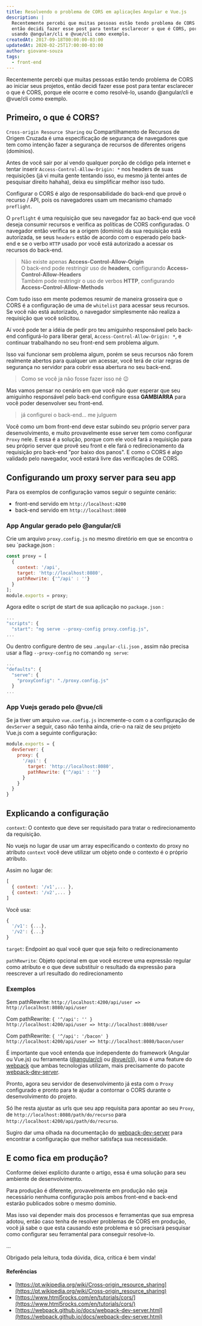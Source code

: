 ```yaml
---
title: Resolvendo o problema de CORS em aplicações Angular e Vue.js
description: | 
  Recentemente percebi que muitas pessoas estão tendo problema de CORS ao iniciar seus projetos, 
  então decidi fazer esse post para tentar esclarecer o que é CORS, porque ele ocorre e como resolvê-lo, 
  usando @angular/cli e @vue/cli como exemplo.
createdAt: 2017-09-18T00:00:00-03:00
updatedAt: 2020-02-25T17:00:00-03:00
author: giovane-souza
tags:
  - front-end
---
```

Recentemente percebi que muitas pessoas estão tendo problema de CORS ao iniciar seus projetos, 
então decidi fazer esse post para tentar esclarecer o que é CORS, porque ele ocorre e como resolvê-lo, 
usando @angular/cli e @vue/cli como exemplo.

## Primeiro, o que é CORS?
`Cross-origin Resource Sharing` ou Compartilhamento de Recursos de Origem Cruzada é uma especificação 
de segurança de navegadores que tem como intenção fazer a segurança de recursos de diferentes origens (domínios).

Antes de você sair por aí vendo qualquer porção de código pela internet e tentar inserir 
`Access-Control-Allow-Origin: *` nos headers de suas requisições 
(já vi muita gente tentando isso, eu mesmo já tentei antes de pesquisar direito hahaha), 
deixa eu simplificar melhor isso tudo.

Configurar o CORS é algo de responsabilidade do back-end que provê o recurso / API, 
pois os navegadores usam um mecanismo chamado `preflight`.

O `preflight` é uma requisição que seu navegador faz ao back-end que você deseja consumir 
recursos e verifica as políticas de CORS configuradas. 
O navegador então verifica se a origem (domínio) da sua requisição está autorizada, 
se seus `headers` estão de acordo com o esperado pelo back-end 
e se o verbo `HTTP` usado por você está autorizado a acessar os recursos do back-end.

> Não existe apenas **Access-Control-Allow-Origin**  
> O back-end pode restringir uso de **headers**, configurando **Access-Control-Allow-Headers**  
> Também pode restringir o uso de verbos **HTTP**, configurando **Access-Control-Allow-Methods**

Com tudo isso em mente podemos resumir de maneira grosseira que o CORS é a configuração 
de uma de `whitelist` para acessar seus recursos. 
Se você não está autorizado, o navegador simplesmente não realiza a requisição que você solicitou.

Aí você pode ter a idéia de pedir pro teu amiguinho responsável pelo back-end configurá-lo para liberar geral, 
`Access-Control-Allow-Origin: *`, e continuar trabalhando no seu front-end sem problema algum.

Isso vai funcionar sem problema algum, porém se seus recursos não forem realmente abertos para qualquer um acessar, 
você terá de criar regras de segurança no servidor para cobrir essa abertura no seu back-end.

> Como se você ja não fosse fazer isso né :wink:

Mas vamos pensar no cenário em que você não quer esperar que seu amiguinho responsável pelo back-end configure essa 
**GAMBIARRA** para você poder desenvolver seu front-end.

> já configurei o back-end… me julguem

Você como um bom front-end deve estar subindo seu próprio server para desenvolvimento, e muito provavelmente esse 
server tem como configurar `Proxy` nele. E essa é a solução, porque com ele você fará a requisição para seu próprio server 
que provê seu front e ele fará o redirecionamento da requisição pro back-end "por baixo dos panos". 
E como o CORS é algo validado pelo navegador, você estará livre das verificações de CORS.

## Configurando um proxy server para seu app

Para os exemplos de configuração vamos seguir o seguinte cenário:

- front-end servido em `http://localhost:4200`
- back-end servido em `http://localhost:8080`

### App Angular gerado pelo @angular/cli

Crie um arquivo `proxy.config.js` no mesmo diretório em que se encontra o seu `package.json :

```js
const proxy = [
  {
    context: '/api',
    target: 'http://localhost:8080',
    pathRewrite: {'^/api' : ''}
  }
];
module.exports = proxy;
```

Agora edite o script de start de sua aplicação no `package.json` :

```js
...
"scripts": {
  "start": "ng serve --proxy-config proxy.config.js",
...
```

Ou dentro configure dentro de seu `.angular-cli.json` , assim não precisa usar a flag `--proxy-config` no comando `ng serve`:

```js
...
"defaults": {
  "serve": {
    "proxyConfig": "./proxy.config.js"
  }
...
```

### App Vuejs gerado pelo @vue/cli

Se ja tiver um arquivo `vue.config.js` incremente-o com o a configuração de `devServer` a seguir, 
caso não tenha ainda, crie-o na raiz de seu projeto Vue.js com a seguinte configuração:

```js
module.exports = {
  devServer: {
    proxy: {
      '/api': {
        target: 'http://localhost:8080',
        pathRewrite: {'^/api' : ''}
      }
    }
  }
}
```

## Explicando a configuração

`context`: O contexto que deve ser requisitado para tratar o redirecionamento da requisição.

No vuejs no lugar de usar um array especificando o contexto do proxy no atributo `context` você deve utilizar 
um objeto onde o contexto é o próprio atributo.

Assim no lugar de: 

```js
[
  { context: '/v1',... }, 
  { context: '/v2',... }
]
```

Você usa:

```js
{
  '/v1': {...},
  '/v2': {...}
}
```

`target`: Endpoint ao qual você quer que seja feito o redirecionamento

`pathRewrite`: Objeto opcional em que você escreve uma expressão regular como atributo e o que 
deve substituir o resultado da expressão para reescrever a url resultado do redirecionamento

### Exemplos

Sem pathRewrite:
`http://localhost:4200/api/user => http://localhost:8080/api/user`

Com pathRewrite: `{ '^/api': '' }`  
`http://localhost:4200/api/user => http://localhost:8080/user`

Com pathRewrite: `{ '^/api': '/bacon' }`  
`http://localhost:4200/api/user => http://localhost:8080/bacon/user`

É importante que você entenda que independente do framework (Angular ou Vue.js) 
ou ferramenta ([@angular/cli](https://cli.angular.io/) ou [@vue/cli](https://cli.vuejs.org/)), 
isso é uma feature do [webpack](https://webpack.js.org/) que ambas tecnologias utilizam, 
mais precisamente do pacote [webpack-dev-server](https://webpack.js.org/configuration/dev-server/).

Pronto, agora seu servidor de desenvolvimento já esta com o `Proxy` configurado e pronto para te ajudar a 
contornar o CORS durante o desenvolvimento do projeto.

Só lhe resta ajustar as urls que seu app requisita para apontar ao seu `Proxy`, 
de `http://localhost:8080/path/do/recurso` para `http://localhost:4200/api/path/do/recurso`.

Sugiro dar uma olhada na documentação do [webpack-dev-server](https://webpack.js.org/configuration/dev-server/) 
para encontrar a configuração que melhor satisfaça sua necessidade.

## E como fica em produção?

Conforme deixei explícito durante o artigo, essa é uma solução para seu ambiente de desenvolvimento. 

Para produção é diferente, provavelmente em produção não seja necessário nenhuma configuração pois ambos 
front-end e back-end estarão publicados sobre o mesmo domínio.

Mas isso vai depender mais dos processos e ferramentas que sua empresa adotou, então caso tenha de
resolver problemas de CORS em produção, você já sabe o que esta causando este problema e só precisará pesquisar
como configurar seu ferramental para conseguir resolve-lo.

<div class="dot-separator">...</div>

Obrigado pela leitura, toda dúvida, dica, crítica é bem vinda!

#### Referências
- [https://pt.wikipedia.org/wiki/Cross-origin_resource_sharing](https://pt.wikipedia.org/wiki/Cross-origin_resource_sharing)
- [https://www.html5rocks.com/en/tutorials/cors/](https://www.html5rocks.com/en/tutorials/cors/)
- [https://webpack.github.io/docs/webpack-dev-server.html](https://webpack.github.io/docs/webpack-dev-server.html)
